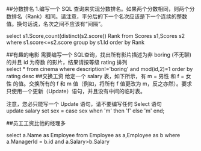 ##分数排名
1.编写一个 SQL 查询来实现分数排名。如果两个分数相同，则两个分数排名（Rank）相同。请注意，平分后的下一个名次应该是下一个连续的整数值。换句话说，名次之间不应该有“间隔”。
  
select s1.Score,count(distinct(s2.score)) Rank
from
Scores s1,Scores s2
where
s1.score<=s2.score
group by s1.Id
order by Rank

##有趣的电影
需要编写一个 SQL查询，找出所有影片描述为非 boring (不无聊) 的并且 id 为奇数 的影片，结果请按等级 rating 排列  
select * from cinema  where description!='boring' and mod(id,2)=1 order by rating desc
##交换工资
给定一个 salary 表，如下所示，有 m = 男性 和 f = 女性 的值。交换所有的 f 和 m 值（例如，将所有 f 值更改为 m，反之亦然）。要求只使用一个更新（Update）语句，并且没有中间的临时表。

注意，您必只能写一个 Update 语句，请不要编写任何 Select 语句  
 update salary
 set
 sex = case sex
 when 'm' then 'f'
 else 'm'
 end;
 
##员工工资比他的经理多

select a.Name as Employee  from Employee as a,Employee as b where a.ManagerId = b.id and a.Salary>b.Salary